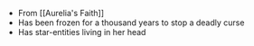 - From [[Aurelia's Faith]]
- Has been frozen for a thousand years to stop a deadly curse
- Has star-entities living in her head